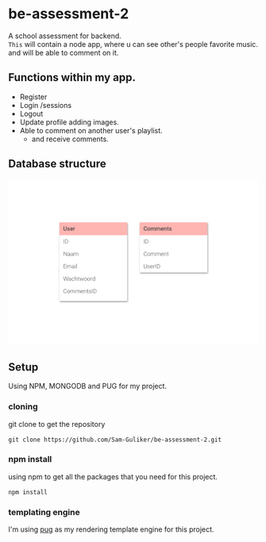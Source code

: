 # be-assessment-2
A school assessment for backend.  
`This` will contain a node app, where u can see other's people favorite music.  
and will be able to comment on it.

## Functions within my app.
* Register
* Login /sessions
* Logout
* Update profile adding images.
* Able to comment on another user's playlist.
  - and receive comments.

## Database structure
![images](images/database-structure.png)

## Setup
Using NPM, MONGODB and PUG for my project.

### cloning
git clone to get the repository
```
git clone https://github.com/Sam-Guliker/be-assessment-2.git
```
### npm install
using npm to get all the packages that you need for this project.
```
npm install
```

### templating engine
I'm using [pug](https://pugjs.org/api/getting-started.html) as my rendering template engine for this project.

